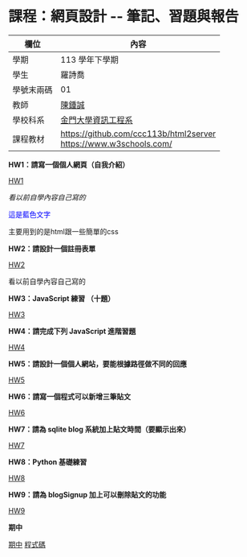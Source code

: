 # 課程：網頁設計 -- 筆記、習題與報告

欄位 | 內容
-----|--------
學期 | 113 學年下學期
學生 |  羅詩喬
學號末兩碼 | 01
教師 | [陳鍾誠](https://www.nqu.edu.tw/educsie/index.php?act=blog&code=list&ids=4)
學校科系 | [金門大學資訊工程系](https://www.nqu.edu.tw/educsie/index.php)
課程教材 | https://github.com/ccc113b/html2server <br/> https://www.w3schools.com/


**HW1：請寫一個個人網頁（自我介紹）**

[HW1](https://github.com/Luo051227/_wp/blob/main/homework/personal)

*看以前自學內容自己寫的*  
<p style="color: blue;">這是藍色文字</p>  
主要用到的是html跟一些簡單的css

**HW2：請設計一個註冊表單**

[HW2](https://github.com/Luo051227/_wp/blob/main/homework/form)

看以前自學內容自己寫的

**HW3：JavaScript 練習 （十題）**

[HW3](https://github.com/Luo051227/_wp/tree/main/homework/javascript%E7%B7%B4%E7%BF%92)


**HW4：請完成下列 JavaScript 進階習題**

[HW4](https://github.com/Luo051227/_wp/tree/main/homework/JavaScript%20%E9%80%B2%E9%9A%8E%E7%BF%92%E9%A1%8C)


**HW5：請設計一個個人網站，要能根據路徑做不同的回應**

[HW5](https://github.com/Luo051227/_wp/blob/main/homework/web%E6%A0%B9%E6%93%9A%E8%B7%AF%E5%BE%91%E5%81%9A%E4%B8%8D%E5%90%8C%E7%9A%84%E5%9B%9E%E6%87%89)


**HW6：請寫一個程式可以新增三筆貼文**

[HW6](https://github.com/Luo051227/_wp/blob/main/homework/%E4%B8%80%E5%80%8B%E7%A8%8B%E5%BC%8F%E5%8F%AF%E4%BB%A5%E6%96%B0%E5%A2%9E%E4%B8%89%E7%AD%86%E8%B2%BC%E6%96%87)


**HW7：請為 sqlite blog 系統加上貼文時間（要顯示出來）**

[HW7](https://github.com/Luo051227/_wp/tree/main/homework/%E8%AB%8B%E7%82%BA%20sqlite%20blog%20%E7%B3%BB%E7%B5%B1%E5%8A%A0%E4%B8%8A%E8%B2%BC%E6%96%87%E6%99%82%E9%96%93%EF%BC%88%E8%A6%81%E9%A1%AF%E7%A4%BA%E5%87%BA%E4%BE%86%EF%BC%89)


**HW8：Python 基礎練習**

[HW8](https://github.com/Luo051227/_wp/tree/main/homework/Python%20%E5%9F%BA%E7%A4%8E%E7%B7%B4%E7%BF%92)

**HW9：請為 blogSignup 加上可以刪除貼文的功能**

[HW9](https://github.com/Luo051227/_wp/tree/main/homework/%E8%AB%8B%E7%82%BA%20blogSignup%20%E5%8A%A0%E4%B8%8A%E5%8F%AF%E4%BB%A5%E5%88%AA%E9%99%A4%E8%B2%BC%E6%96%87%E7%9A%84%E5%8A%9F%E8%83%BD)

**期中**

[期中](https://683ef1ac98300a9abb7404e1--bucolic-lollipop-ef58cf.netlify.app/)
[程式碼](https://github.com/Luo051227/_wp/tree/main/homework/%E6%9C%9F%E4%B8%AD)
